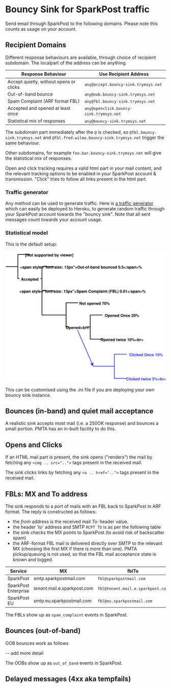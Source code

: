 # Bouncy Sink for SparkPost traffic

Send email through SparkPost to the following domains.  Please note this counts as usage on your
account.

## Recipient Domains

Different response behaviours are available, through choice of recipient subdomain.  The localpart of the address can be anything.

|Response Behaviour|Use Recipient Address|
|-------------|--------------------------|
|Accept quietly, without opens or clicks|`any@accept.bouncy-sink.trymsys.net`|
|Out-of-band bounce|`any@oob.bouncy-sink.trymsys.net`|
|Spam Complaint (ARF format FBL) |`any@fbl.bouncy-sink.trymsys.net`|
|Accepted and opened at least once|`any@openclick.bouncy-sink.trymsys.net`|
|Statistical mix of responses|`any@bouncy-sink.trymsys.net`|

The subdomain part immediately after the `@` is checked, so `@fbl.bouncy-sink.trymsys.net` and `@fbl.fred.wilma.bouncy-sink.trymsys.net`
trigger the same behaviour.

Other subdomains, for example `foo.bar.bouncy-sink.trymsys.net` will give the statistical
mix of responses.

Open and click tracking requires a valid html part in your mail content, and the relevant tracking options
to be enabled in your SparkPost account & transmission. "Click" tries to follow all links present in the html part.

### Traffic generator

Any method can be used to generate traffic. Here is [a traffic generator](https://github.com/tuck1s/sparkpost-traffic-gen)
which can easily be deployed to Heroku, to generate random traffic through your SparkPost account towards the "bouncy sink".
Note that all sent messages count towards your account usage.

### Statistical model
This is the default setup:

<img src="bouncy-sink-statistical-model.svg"/>

This can be customised using the .ini file if you are deploying your own bouncy sink instance.


## Bounces (in-band) and quiet mail acceptance

A realistic sink accepts most mail (i.e. a 250OK response) and bounces a small portion. PMTA has an in-built facility to do this.

## Opens and Clicks
If an HTML mail part is present, the sink opens ("renders") the mail by fetching any `<img .. src="..">` tags present in the received mail.

The sink clicks links by fetching any  `<a .. href="..">` tags present in the received mail.

## FBLs: MX and To address

The sink responds to a port of mails with an FBL back to SparkPost in ARF format.  The reply is constructed as follows:

- the _from_ address is the received mail _To:_ header value.
- the header '_to_' address and SMTP `RCPT TO` is as per the following table
- the sink checks the MX points to SparkPost (to avoid risk of backscatter spam)
- the ARF-format FBL mail is delivered directly over SMTP to the relevant MX (choosing the first MX if there is more than one).
PMTA pickup/queuing is not used, so that the FBL mail acceptance state is known and logged.

|Service |MX |fblTo |
|--------|---|------|
|SparkPost|smtp.sparkpostmail.com|`fbl@sparkpostmail.com`|
|SparkPost Enterprise|*tenant*.mail.e.sparkpost.com|`fbl@`_`tenant`_`.mail.e.sparkpost.com`
|SparkPost EU|smtp.eu.sparkpostmail.com|`fbl@eu.sparkpostmail.com`|

The FBLs show up as `spam_complaint` events in SparkPost.

## Bounces (out-of-band)

OOB bounces work as follows

-- add more detail

The OOBs show up as `out_of_band` events in SparkPost.

## Delayed messages (4xx aka tempfails)

